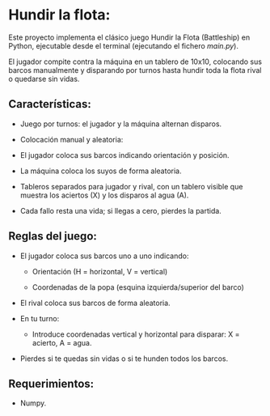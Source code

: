 # Hundir la flota:

Este proyecto implementa el clásico juego Hundir la Flota (Battleship) en Python, ejecutable desde el terminal (ejecutando el fichero *main.py*).

El jugador compite contra la máquina en un tablero de 10x10, colocando sus barcos manualmente y disparando por turnos hasta hundir toda la flota rival o quedarse sin vidas.

## Características:

- Juego por turnos: el jugador y la máquina alternan disparos.

- Colocación manual y aleatoria:

- El jugador coloca sus barcos indicando orientación y posición.

- La máquina coloca los suyos de forma aleatoria.

- Tableros separados para jugador y rival, con un tablero visible que muestra los aciertos (X) y los disparos al agua (A).

- Cada fallo resta una vida; si llegas a cero, pierdes la partida.

## Reglas del juego:

- El jugador coloca sus barcos uno a uno indicando:

    - Orientación (H = horizontal, V = vertical)

    - Coordenadas de la popa (esquina izquierda/superior del barco)

- El rival coloca sus barcos de forma aleatoria.

- En tu turno:

    - Introduce coordenadas vertical y horizontal para disparar: X = acierto, A = agua.

- Pierdes si te quedas sin vidas o si te hunden todos los barcos.

## Requerimientos:
- Numpy.
